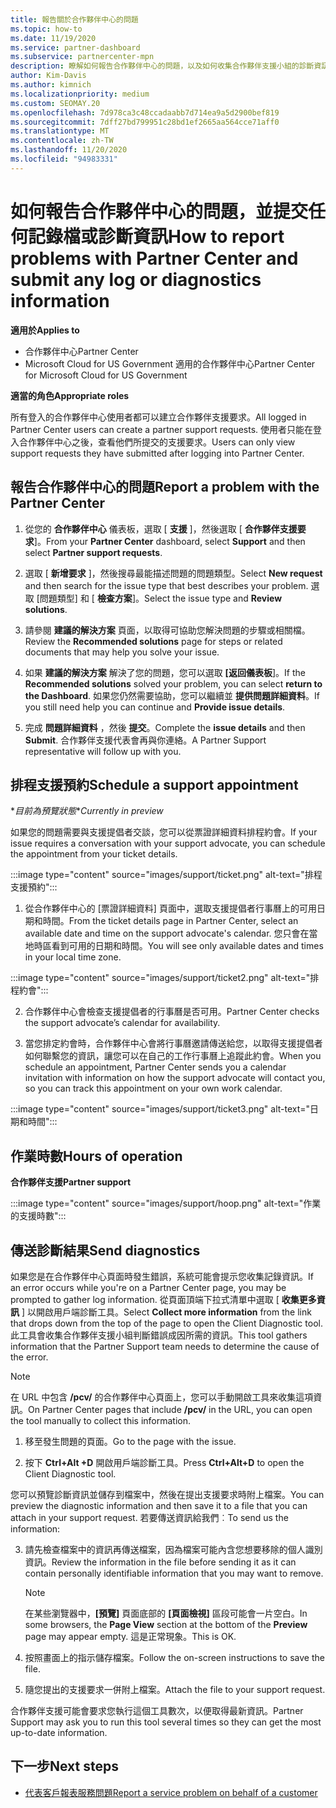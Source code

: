 ```yaml
---
title: 報告關於合作夥伴中心的問題
ms.topic: how-to
ms.date: 11/19/2020
ms.service: partner-dashboard
ms.subservice: partnercenter-mpn
description: 瞭解如何報告合作夥伴中心的問題，以及如何收集合作夥伴支援小組的診斷資訊。
author: Kim-Davis
ms.author: kimnich
ms.localizationpriority: medium
ms.custom: SEOMAY.20
ms.openlocfilehash: 7d978ca3c48ccadaabb7d714ea9a5d2900bef819
ms.sourcegitcommit: 7dff27bd799951c28bd1ef2665aa564cce71aff0
ms.translationtype: MT
ms.contentlocale: zh-TW
ms.lasthandoff: 11/20/2020
ms.locfileid: "94983331"
---
```

# <a name="how-to-report-problems-with-partner-center-and-submit-any-log-or-diagnostics-information"></a><span data-ttu-id="9adc3-103">如何報告合作夥伴中心的問題，並提交任何記錄檔或診斷資訊</span><span class="sxs-lookup"><span data-stu-id="9adc3-103">How to report problems with Partner Center and submit any log or diagnostics information</span></span>

<span data-ttu-id="9adc3-104">**適用於**</span><span class="sxs-lookup"><span data-stu-id="9adc3-104">**Applies to**</span></span>

- <span data-ttu-id="9adc3-105">合作夥伴中心</span><span class="sxs-lookup"><span data-stu-id="9adc3-105">Partner Center</span></span>
- <span data-ttu-id="9adc3-106">Microsoft Cloud for US Government 適用的合作夥伴中心</span><span class="sxs-lookup"><span data-stu-id="9adc3-106">Partner Center for Microsoft Cloud for US Government</span></span>

<span data-ttu-id="9adc3-107">**適當的角色**</span><span class="sxs-lookup"><span data-stu-id="9adc3-107">**Appropriate roles**</span></span>

<span data-ttu-id="9adc3-108">所有登入的合作夥伴中心使用者都可以建立合作夥伴支援要求。</span><span class="sxs-lookup"><span data-stu-id="9adc3-108">All logged in Partner Center users can create a partner support requests.</span></span> <span data-ttu-id="9adc3-109">使用者只能在登入合作夥伴中心之後，查看他們所提交的支援要求。</span><span class="sxs-lookup"><span data-stu-id="9adc3-109">Users can only view support requests they have submitted after logging into Partner Center.</span></span>

## <a name="report-a-problem-with-the-partner-center"></a><span data-ttu-id="9adc3-110">報告合作夥伴中心的問題</span><span class="sxs-lookup"><span data-stu-id="9adc3-110">Report a problem with the Partner Center</span></span>

1. <span data-ttu-id="9adc3-111">從您的 **合作夥伴中心** 儀表板，選取 [ **支援** ]，然後選取 [ **合作夥伴支援要求**]。</span><span class="sxs-lookup"><span data-stu-id="9adc3-111">From your **Partner Center** dashboard, select **Support** and then select **Partner support requests**.</span></span>

2. <span data-ttu-id="9adc3-112">選取 [ **新增要求** ]，然後搜尋最能描述問題的問題類型。</span><span class="sxs-lookup"><span data-stu-id="9adc3-112">Select **New request** and then search for the issue type that best describes your problem.</span></span> <span data-ttu-id="9adc3-113">選取 [問題類型] 和 [ **檢查方案**]。</span><span class="sxs-lookup"><span data-stu-id="9adc3-113">Select the issue type and **Review solutions**.</span></span>

3. <span data-ttu-id="9adc3-114">請參閱 **建議的解決方案** 頁面，以取得可協助您解決問題的步驟或相關檔。</span><span class="sxs-lookup"><span data-stu-id="9adc3-114">Review the **Recommended solutions** page for steps or related documents that may help you solve your issue.</span></span>

4. <span data-ttu-id="9adc3-115">如果 **建議的解決方案** 解決了您的問題，您可以選取 **[返回儀表板**]。</span><span class="sxs-lookup"><span data-stu-id="9adc3-115">If the **Recommended solutions** solved your problem, you can select **return to the Dashboard**.</span></span> <span data-ttu-id="9adc3-116">如果您仍然需要協助，您可以繼續並 **提供問題詳細資料**。</span><span class="sxs-lookup"><span data-stu-id="9adc3-116">If you still need help you can continue and **Provide issue details**.</span></span>

5. <span data-ttu-id="9adc3-117">完成 **問題詳細資料** ，然後 **提交**。</span><span class="sxs-lookup"><span data-stu-id="9adc3-117">Complete the **issue details** and then **Submit**.</span></span> <span data-ttu-id="9adc3-118">合作夥伴支援代表會再與你連絡。</span><span class="sxs-lookup"><span data-stu-id="9adc3-118">A Partner Support representative will follow up with you.</span></span>

## <a name="schedule-a-support-appointment"></a><span data-ttu-id="9adc3-119">排程支援預約</span><span class="sxs-lookup"><span data-stu-id="9adc3-119">Schedule a support appointment</span></span> 

<span data-ttu-id="9adc3-120">\**目前為預覽狀態*</span><span class="sxs-lookup"><span data-stu-id="9adc3-120">\**Currently in preview*</span></span>

<span data-ttu-id="9adc3-121">如果您的問題需要與支援提倡者交談，您可以從票證詳細資料排程約會。</span><span class="sxs-lookup"><span data-stu-id="9adc3-121">If your issue requires a conversation with your support advocate, you can schedule the appointment from your ticket details.</span></span>

:::image type="content" source="images/support/ticket.png" alt-text="排程支援預約":::

1.  <span data-ttu-id="9adc3-123">從合作夥伴中心的 [票證詳細資料] 頁面中，選取支援提倡者行事曆上的可用日期和時間。</span><span class="sxs-lookup"><span data-stu-id="9adc3-123">From the ticket details page in Partner Center, select an available date and time on the support advocate's calendar.</span></span> <span data-ttu-id="9adc3-124">您只會在當地時區看到可用的日期和時間。</span><span class="sxs-lookup"><span data-stu-id="9adc3-124">You will see only available dates and times in your local time zone.</span></span>

:::image type="content" source="images/support/ticket2.png" alt-text="排程約會":::

2. <span data-ttu-id="9adc3-126">合作夥伴中心會檢查支援提倡者的行事曆是否可用。</span><span class="sxs-lookup"><span data-stu-id="9adc3-126">Partner Center checks the support advocate’s  calendar for availability.</span></span>

1. <span data-ttu-id="9adc3-127">當您排定約會時，合作夥伴中心會將行事曆邀請傳送給您，以取得支援提倡者如何聯繫您的資訊，讓您可以在自己的工作行事曆上追蹤此約會。</span><span class="sxs-lookup"><span data-stu-id="9adc3-127">When you schedule an appointment, Partner Center sends you a calendar invitation with information on how the support advocate will contact you, so you can track this appointment on your own work calendar.</span></span>

:::image type="content" source="images/support/ticket3.png" alt-text="日期和時間":::

## <a name="hours-of-operation"></a><span data-ttu-id="9adc3-129">作業時數</span><span class="sxs-lookup"><span data-stu-id="9adc3-129">Hours of operation</span></span>

<span data-ttu-id="9adc3-130">**合作夥伴支援**</span><span class="sxs-lookup"><span data-stu-id="9adc3-130">**Partner support**</span></span>

:::image type="content" source="images/support/hoop.png" alt-text="作業的支援時數":::

## <a name="send-diagnostics"></a><span data-ttu-id="9adc3-132">傳送診斷結果</span><span class="sxs-lookup"><span data-stu-id="9adc3-132">Send diagnostics</span></span>

<span data-ttu-id="9adc3-133">如果您是在合作夥伴中心頁面時發生錯誤，系統可能會提示您收集記錄資訊。</span><span class="sxs-lookup"><span data-stu-id="9adc3-133">If an error occurs while you're on a Partner Center page, you may be prompted to gather log information.</span></span> <span data-ttu-id="9adc3-134">從頁面頂端下拉式清單中選取 [ **收集更多資訊** ] 以開啟用戶端診斷工具。</span><span class="sxs-lookup"><span data-stu-id="9adc3-134">Select **Collect more information** from the link that drops down from the top of the page to open the Client Diagnostic tool.</span></span> <span data-ttu-id="9adc3-135">此工具會收集合作夥伴支援小組判斷錯誤成因所需的資訊。</span><span class="sxs-lookup"><span data-stu-id="9adc3-135">This tool gathers information that the Partner Support team needs to determine the cause of the error.</span></span> 

>[!NOTE]
><span data-ttu-id="9adc3-136">在 URL 中包含 **/pcv/** 的合作夥伴中心頁面上，您可以手動開啟工具來收集這項資訊。</span><span class="sxs-lookup"><span data-stu-id="9adc3-136">On Partner Center pages that include **/pcv/** in the URL, you can open the tool manually to collect this information.</span></span>

1. <span data-ttu-id="9adc3-137">移至發生問題的頁面。</span><span class="sxs-lookup"><span data-stu-id="9adc3-137">Go to the page with the issue.</span></span>

2. <span data-ttu-id="9adc3-138">按下 **Ctrl+Alt +D** 開啟用戶端診斷工具。</span><span class="sxs-lookup"><span data-stu-id="9adc3-138">Press **Ctrl+Alt+D** to open the Client Diagnostic tool.</span></span>

<span data-ttu-id="9adc3-139">您可以預覽診斷資訊並儲存到檔案中，然後在提出支援要求時附上檔案。</span><span class="sxs-lookup"><span data-stu-id="9adc3-139">You can preview the diagnostic information and then save it to a file that you can attach in your support request.</span></span> <span data-ttu-id="9adc3-140">若要傳送資訊給我們︰</span><span class="sxs-lookup"><span data-stu-id="9adc3-140">To send us the information:</span></span>

3. <span data-ttu-id="9adc3-141">請先檢查檔案中的資訊再傳送檔案，因為檔案可能內含您想要移除的個人識別資訊。</span><span class="sxs-lookup"><span data-stu-id="9adc3-141">Review the information in the file before sending it as it can contain personally identifiable information that you may want to remove.</span></span>

    >[!NOTE]
    ><span data-ttu-id="9adc3-142">在某些瀏覽器中，**\[預覽\]** 頁面底部的 **\[頁面檢視\]** 區段可能會一片空白。</span><span class="sxs-lookup"><span data-stu-id="9adc3-142">In some browsers, the **Page View** section at the bottom of the **Preview** page may appear empty.</span></span> <span data-ttu-id="9adc3-143">這是正常現象。</span><span class="sxs-lookup"><span data-stu-id="9adc3-143">This is OK.</span></span>

4. <span data-ttu-id="9adc3-144">按照畫面上的指示儲存檔案。</span><span class="sxs-lookup"><span data-stu-id="9adc3-144">Follow the on-screen instructions to save the file.</span></span>

5. <span data-ttu-id="9adc3-145">隨您提出的支援要求一併附上檔案。</span><span class="sxs-lookup"><span data-stu-id="9adc3-145">Attach the file to your support request.</span></span>

<span data-ttu-id="9adc3-146">合作夥伴支援可能會要求您執行這個工具數次，以便取得最新資訊。</span><span class="sxs-lookup"><span data-stu-id="9adc3-146">Partner Support may ask you to run this tool several times so they can get the most up-to-date information.</span></span>

## <a name="next-steps"></a><span data-ttu-id="9adc3-147">下一步</span><span class="sxs-lookup"><span data-stu-id="9adc3-147">Next steps</span></span>

- [<span data-ttu-id="9adc3-148">代表客戶報表服務問題</span><span class="sxs-lookup"><span data-stu-id="9adc3-148">Report a service problem on behalf of a customer</span></span>](report-problems-on-behalf-of-a-customer.md)
